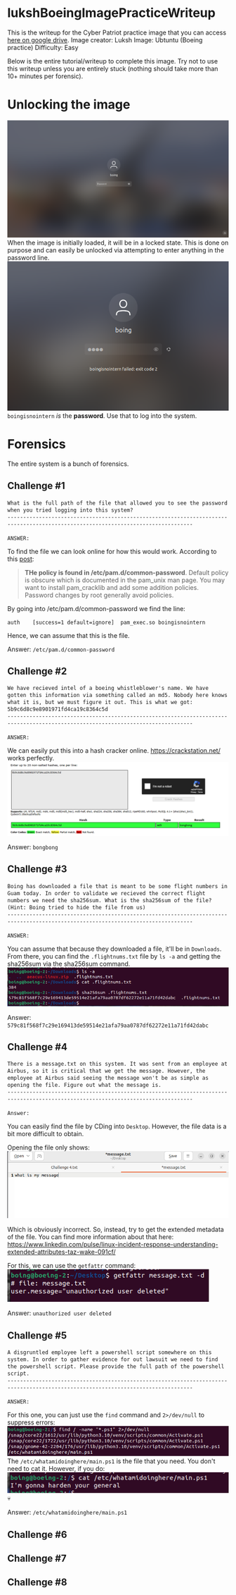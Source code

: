 # lukshBoeingImagePracticeWriteup

This is the writeup for the Cyber Patriot practice image that you can access [here on google drive](https://drive.google.com/file/d/1j_f3m6KezvvLMhCdUWkW0h_tRAZ-sRtt/view).
Image creator: Luksh
Image: Ubtuntu (Boeing practice)
Difficulty: Easy

Below is the entire tutorial/writeup to complete this image. Try not to use this writeup unless you are entirely stuck (nothing should take more than 10+ minutes per forensic).

# Unlocking the image

![Initial loading of the image](image.png)
When the image is initially loaded, it will be in a locked state. This is done on purpose and can easily be unlocked via attempting to enter anything in the password line.
![Loading the password](image-1.png)
`boingisnointern` _is_ the **password**. Use that to log into the system.

# Forensics

The entire system is a bunch of forensics.

## Challenge #1

```
What is the full path of the file that allowed you to see the password when you tried logging into this system?
---------------------------------------------------------------------------------------------------------------------------------

ANSWER:
```

To find the file we can look online for how this would work.
According to this [post](https://superuser.com/a/150706/1777974):

> **THe policy is found in /etc/pam.d/common-password**. Default policy is obscure which is documented in the pam_unix man page. You may want to install pam_cracklib and add some addition policies. Password changes by root generally avoid policies.

By going into /etc/pam.d/common-password we find the line:

```
auth	[success=1 default=ignore]	pam_exec.so boingisnointern
```

Hence, we can assume that this is the file.

Answer: `/etc/pam.d/common-password`

## Challenge #2

```
We have recieved intel of a boeing whistleblower's name. We have gotten this information via something called an md5. Nobody here knows what it is, but we must figure it out. This is what we got: 5b9c6d8c9e8901971fd4ca19c8364c5d
---------------------------------------------------------------------------------------------------------------------------------

ANSWER:
```

We can easily put this into a hash cracker online. https://crackstation.net/ works perfectly.
![I hate ambiguity](image-2.png)

Answer: `bongbong`

## Challenge #3

```
Boing has downloaded a file that is meant to be some flight numbers in Guam today. In order to validate we recieved the correct flight numbers we need the sha256sum. What is the sha256sum of the file? (Hint: Boing tried to hide the file from us)
---------------------------------------------------------------------------------------------------------------------------------

ANSWER:
```

You can assume that because they downloaded a file, it'll be in `Downloads`.
From there, you can find the `.flightnums.txt` file by `ls -a` and getting the sha256sum via the sha256sum command.
![Solving](image-3.png)

Answer: `579c81f568f7c29e169413de59514e21afa79aa0787df62272e11a71fd42dabc`

## Challenge #4

```
There is a message.txt on this system. It was sent from an employee at Airbus, so it is critical that we get the message. However, the employee at Airbus said seeing the message won't be as simple as opening the file. Figure out what the message is.
---------------------------------------------------------------------------------------------------------------------------------

Answer:
```

You can easily find the file by CDing into `Desktop`. However, the file data is a bit more difficult to obtain.

Opening the file only shows:
![what the file shows](image-4.png)

Which is obviously incorrect. So, instead, try to get the extended metadata of the file. You can find more information about that here: https://www.linkedin.com/pulse/linux-incident-response-understanding-extended-attributes-taz-wake-091cf/

For this, we can use the `getfattr` command:
![getfattr](image-6.png)

Answer: `unauthorized user deleted`

## Challenge #5

```
A disgruntled employee left a powershell script somewhere on this system. In order to gather evidence for out lawsuit we need to find the powershell script. Please provide the full path of the powershell script.
---------------------------------------------------------------------------------------------------------------------------------

ANSWER:
```

For this one, you can just use the `find` command and `2>/dev/null` to suppress errors:
![answer](image-7.png)
The `/etc/whatamidoinghere/main.ps1` is the file that you need. You don't need to cat it. However, if you do:
![skull](image-8.png)
💀

Answer: `/etc/whatamidoinghere/main.ps1`

## Challenge #6

## Challenge #7

## Challenge #8

